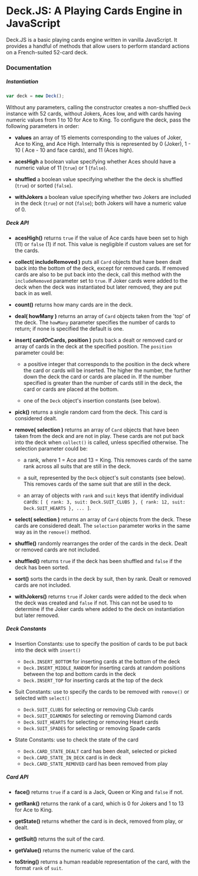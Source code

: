 # Deck.JS: A Playing Cards Engine in JavaScript

Deck.JS is a basic playing cards engine written in vanilla JavaScript. It provides a handful of methods that allow users to perform standard actions on a French-suited 52-card deck.


### Documentation


##### Instantiation

```javascript
var deck = new Deck();
```

Without any parameters, calling the constructor creates a non-shuffled `Deck` instance with 52 cards, without Jokers, Aces low, and with cards having numeric values from 1 to 10 for Ace to King. To configure the deck, pass the following parameters in order:

  - __values__ an array of 15 elements corresponding to the values of Joker, Ace to King, and Ace High. Internally this is represented by 0 (Joker), 1 - 10 ( Ace - 10 and face cards), and 11 (Aces high).

  - __acesHigh__ a boolean value specifying whether Aces should have a numeric value of 11 (`true`) or 1 (`false`).

  - __shuffled__ a boolean value specifying whether the the deck is shuffled (`true`) or sorted (`false`).

  - __withJokers__ a boolean value specifying whether two Jokers are included in the deck (`true`) or not (`false`); both Jokers will have a numeric value of 0.


##### Deck API

- __acesHigh()__ returns `true` if the value of Ace cards have been set to high (11) or `false` (1) if not. This value is negligible if custom values are set for the cards.

- __collect( includeRemoved )__ puts all `Card` objects that have been dealt back into the bottom of the deck, except for removed cards. If removed cards are also to be put back into the deck, call this method with the `includeRemoved` parameter set to `true`. If Joker cards were added to the deck when the deck was instantiated but later removed, they are put back in as well.

- __count()__ returns how many cards are in the deck.

- __deal( howMany )__ returns an array of `Card` objects taken from the 'top' of the deck. The `howMany` parameter specifies the number of cards to return; if none is specified the default is one.

- __insert( cardOrCards, position )__ puts back a dealt or removed card or array of cards in the deck at the specified position. The `position` parameter could be:

  - a positive integer that corresponds to the position in the deck where the card or cards will be inserted. The higher the number, the further down the deck the card or cards are placed in. If the number specified is greater than the number of cards still in the deck, the card or cards are placed at the bottom.

  - one of the `Deck` object's insertion constants (see below).

- __pick()__ returns a single random card from the deck. This card is considered dealt.

- __remove( selection )__ returns an array of `Card` objects that have been taken from the deck and are not in play. These cards are not put back into the deck when `collect()` is called, unless specified otherwise. The selection parameter could be:

  - a rank, where 1 = Ace and 13 = King. This removes cards of the same rank across all suits that are still in the deck.

  - a suit, represented by the `Deck` object's suit constants (see below). This removes cards of the same suit that are still in the deck.

  - an array of objects with `rank` and `suit` keys that identify individual cards: `[ { rank: 3, suit: Deck.SUIT_CLUBS }, { rank: 12, suit: Deck.SUIT_HEARTS }, ... ]`.

- __select( selection )__ returns an array of `Card` objects from the deck. These cards are considered dealt. The `selection` parameter works in the same way as in the `remove()` method.

- __shuffle()__ randomly rearranges the order of the cards in the deck. Dealt or removed cards are not included.

- __shuffled()__ returns `true` if the deck has been shuffled and `false` if the deck has been sorted.

- __sort()__ sorts the cards in the deck by suit, then by rank. Dealt or removed cards are not included.

- __withJokers()__ returns `true` if Joker cards were added to the deck when the deck was created and `false` if not. This can not be used to to determine if the Joker cards where added to the deck on instantiation but later removed.


##### Deck Constants

- Insertion Constants: use to specify the position of cards to be put back into the deck with `insert()`

  - `Deck.INSERT_BOTTOM` for inserting cards at the bottom of the deck
  - `Deck.INSERT_MIDDLE_RANDOM` for inserting cards at random positions between the top and bottom cards in the deck
  - `Deck.INSERT_TOP` for inserting cards at the top of the deck

- Suit Constants: use to specify the cards to be removed with `remove()` or selected with `select()`

  - `Deck.SUIT_CLUBS` for selecting or removing Club cards
  - `Deck.SUIT_DIAMONDS` for selecting or removing Diamond cards
  - `Deck.SUIT_HEARTS` for selecting or removing Heart cards
  - `Deck.SUIT_SPADES` for selecting or removing Spade cards

- State Constants: use to check the state of the card

  - `Deck.CARD_STATE_DEALT` card has been dealt, selected or picked
  - `Deck.CARD_STATE_IN_DECK` card is in deck
  - `Deck.CARD_STATE_REMOVED` card has been removed from play


##### Card API

- __face()__ returns `true` if a card is a Jack, Queen or King and `false` if not.

- __getRank()__ returns the rank of a card, which is 0 for Jokers and 1 to 13 for Ace to King.

- __getState()__ returns whether the card is in deck, removed from play, or dealt.

- __getSuit()__ returns the suit of the card.

- __getValue()__ returns the numeric value of the card.

- __toString()__ returns a human readable representation of the card, with the format `rank` of `suit`.
